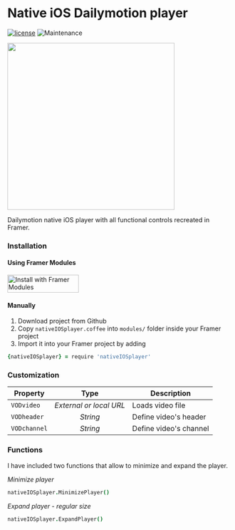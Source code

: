 # Native iOS Dailymotion player
[![license](https://img.shields.io/github/license/bpxl-labs/RemoteLayer.svg)](https://opensource.org/licenses/MIT)
![Maintenance](https://img.shields.io/maintenance/yes/2018.svg)

<img src="https://raw.githubusercontent.com/hugomagallanes/nativeIOSDailymotionPlayer/master/projectCover%402x.png" width="375">

Dailymotion native iOS player with all functional controls recreated in Framer.


### Installation

#### Using Framer Modules

<a href='https://open.framermodules.com/input-framer'>
  <img alt='Install with Framer Modules' src='https://www.framermodules.com/assets/badge@2x.png' width='160' height='40' />
</a>

#### Manually

1. Download project from Github
2. Copy `nativeIOSplayer.coffee` into `modules/` folder inside your Framer project
3. Import it into your Framer project by adding
```coffeescript
{nativeIOSplayer} = require 'nativeIOSplayer'
```


### Customization

| Property     | Type                    | Description                           |
| -------------|:-----------------------:|---------------------------------------|
| `VODvideo`   | *External or local URL* | Loads video file
| `VODheader`  | *String*                | Define video's header
| `VODchannel` | *String*                | Define video's channel


### Functions
I have included two functions that allow to minimize and expand the player.

*Minimize player*
```coffeescript
nativeIOSplayer.MinimizePlayer()
```

*Expand player - regular size*
```coffeescript
nativeIOSplayer.ExpandPlayer()
```
